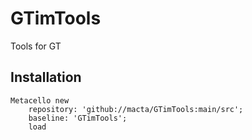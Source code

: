 # GTimTools
Tools for GT
## Installation```stMetacello new	repository: 'github://macta/GTimTools:main/src';	baseline: 'GTimTools';	load```